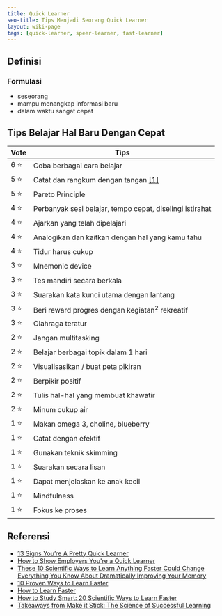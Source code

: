 ```yaml
---
title: Quick Learner
seo-title: Tips Menjadi Seorang Quick Learner
layout: wiki-page
tags: [quick-learner, speer-learner, fast-learner]
---
```


## Definisi

### Formulasi
- seseorang
- mampu menangkap informasi baru
- dalam waktu sangat cepat

## Tips Belajar Hal Baru Dengan Cepat

Vote | Tips
---|---
6 ⭐ | Coba berbagai cara belajar
5 ⭐ | Catat dan rangkum dengan tangan [[1]](https://www.daniel-wong.com/2022/03/01/how-to-take-notes/)
5 ⭐ | Pareto Principle
4 ⭐ | Perbanyak sesi belajar, tempo cepat, diselingi istirahat 
4 ⭐ | Ajarkan yang telah dipelajari
4 ⭐ | Analogikan dan kaitkan dengan hal yang kamu tahu
4 ⭐ | Tidur harus cukup
3 ⭐ | Mnemonic device
3 ⭐ | Tes mandiri secara berkala
3 ⭐ | Suarakan kata kunci utama dengan lantang
3 ⭐ | Beri reward progres dengan kegiatan<sup>2</sup> rekreatif
3 ⭐ | Olahraga teratur
2 ⭐ | Jangan multitasking
2 ⭐ | Belajar berbagai topik dalam 1 hari
2 ⭐ | Visualisasikan / buat peta pikiran
2 ⭐ | Berpikir positif
2 ⭐ | Tulis hal-hal yang membuat khawatir
2 ⭐ | Minum cukup air
1 ⭐ | Makan omega 3, choline, blueberry
1 ⭐ | Catat dengan efektif
1 ⭐ | Gunakan teknik skimming
1 ⭐ | Suarakan secara lisan
1 ⭐ | Dapat menjelaskan ke anak kecil
1 ⭐ | Mindfulness
1 ⭐ | Fokus ke proses

## Referensi
- [13 Signs You’re A Pretty Quick Learner](https://www.lifehack.org/articles/productivity/13-signs-youre-pretty-quick-learner.html)
- [How to Show Employers You're a Quick Learner](https://www.glassdoor.com/blog/guide/quick-learner/)
- [These 10 Scientific Ways to Learn Anything Faster Could Change Everything You Know About Dramatically Improving Your Memory](https://www.inc.com/jeff-haden/these-10-scientific-ways-to-learn-anything-faster-could-change-everything-you-know-about-dramatically-improving-your-memory.html)
- [10 Proven Ways to Learn Faster](https://www.entrepreneur.com/article/323450)
- [How to Learn Faster](https://www.wikihow.com/Learn-Faster)
- [How to Study Smart: 20 Scientific Ways to Learn Faster](https://www.daniel-wong.com/2015/08/17/study-smart/)
- [Takeaways from Make it Stick: The Science of Successful Learning](https://blog.apaonline.org/2020/02/19/takeaways-from-make-it-stick-the-science-of-successful-learning/)
